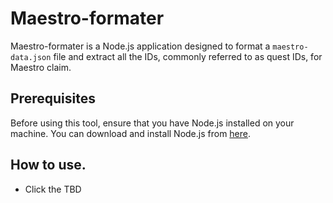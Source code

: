 # Maestro-formater

Maestro-formater is a Node.js application designed to format a `maestro-data.json` file and extract all the IDs, commonly referred to as quest IDs, for Maestro claim.

## Prerequisites

Before using this tool, ensure that you have Node.js installed on your machine. You can download and install Node.js from [here](https://nodejs.org/).

## How to use.
- Click the TBD
